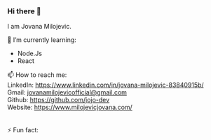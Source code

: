 ### Hi there 👋

I am Jovana Milojevic. 

🌱 I’m currently learning:
<ul list-style-type: circle>
<li>Node.Js</li>
<li>React</li>
  </ul>


📫 How to reach me: <br>
LinkedIn: https://www.linkedin.com/in/jovana-milojevic-83840915b/ <br>
Gmail: jovanamilojevicofficial@gmail.com <br>
Github: https://github.com/jojo-dev <br>
Website: https://www.milojevicjovana.com/ <br>
<br><br>
⚡ Fun fact:


<!--
**jojo-dev/jojo-dev** is a ✨ _special_ ✨ repository because its `README.md` (this file) appears on your GitHub profile.

Here are some ideas to get you started:

- 🔭 I’m currently working on ...
- 🌱 I’m currently learning ...
- 👯 I’m looking to collaborate on ...
- 🤔 I’m looking for help with ...
- 💬 Ask me about ...
- 📫 How to reach me: ...
- 😄 Pronouns: ...
- ⚡ Fun fact: ...
-->
